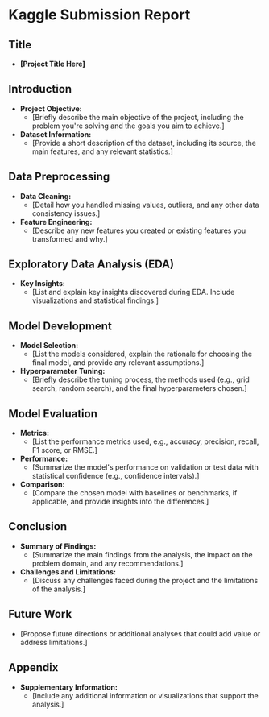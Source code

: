 
# Kaggle Submission Report

## Title
- **[Project Title Here]**

## Introduction
- **Project Objective:** 
  - [Briefly describe the main objective of the project, including the problem you're solving and the goals you aim to achieve.]
- **Dataset Information:** 
  - [Provide a short description of the dataset, including its source, the main features, and any relevant statistics.]

## Data Preprocessing
- **Data Cleaning:**
  - [Detail how you handled missing values, outliers, and any other data consistency issues.]
- **Feature Engineering:**
  - [Describe any new features you created or existing features you transformed and why.]

## Exploratory Data Analysis (EDA)
- **Key Insights:**
  - [List and explain key insights discovered during EDA. Include visualizations and statistical findings.]

## Model Development
- **Model Selection:**
  - [List the models considered, explain the rationale for choosing the final model, and provide any relevant assumptions.]
- **Hyperparameter Tuning:**
  - [Briefly describe the tuning process, the methods used (e.g., grid search, random search), and the final hyperparameters chosen.]

## Model Evaluation
- **Metrics:**
  - [List the performance metrics used, e.g., accuracy, precision, recall, F1 score, or RMSE.]
- **Performance:**
  - [Summarize the model's performance on validation or test data with statistical confidence (e.g., confidence intervals).]
- **Comparison:**
  - [Compare the chosen model with baselines or benchmarks, if applicable, and provide insights into the differences.]

## Conclusion
- **Summary of Findings:**
  - [Summarize the main findings from the analysis, the impact on the problem domain, and any recommendations.]
- **Challenges and Limitations:**
  - [Discuss any challenges faced during the project and the limitations of the analysis.]

## Future Work
- [Propose future directions or additional analyses that could add value or address limitations.]

## Appendix
- **Supplementary Information:**
  - [Include any additional information or visualizations that support the analysis.]

